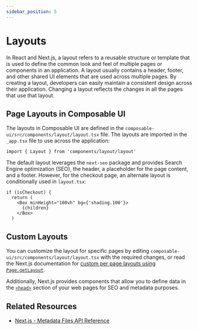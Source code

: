 ```yaml
---
sidebar_position: 5
---
```

# Layouts

In React and Next.js, a layout refers to a reusable structure or template that is used to define the common look and feel of multiple pages or components in an application. A layout usually contains a header, footer, and other shared UI elements that are used across multiple pages. By creating a layout, developers can easily maintain a consistent design across their application. Changing a layout reflects the changes in all the pages that use that layout.

## Page Layouts in Composable UI

The layouts in Composable UI are  defined in the `composable-ui/src/components/layout/layout.tsx` file. The layouts are imported in the `_app.tsx` file to use across the application:

```tsx
import { Layout } from 'components/layout/layout'
```

The default layout leverages the `next-seo` package and provides Search Engine optimization (SEO), the header, a placeholder for the page content, and a footer. However, for the checkout page, an alternate layout is conditionally used in `layout.tsx`:

```tsx
if (isCheckout) {
  return (
    <Box minHeight="100vh" bg={'shading.100'}>
      {children}
    </Box>
  )
```

## Custom Layouts

You can customize the layout for specific pages by editing `composable-ui/src/components/layout/layout.tsx` with the required changes, or read the Next.js documentation for [custom per page layouts using `Page.getLayout`](https://nextjs.org/docs/pages/building-your-application/routing/pages-and-layouts#layout-pattern).

Additionally, Next.js provides components that allow you to define data in the [`<head>`](https://nextjs.org/docs/pages/api-reference/components/head) section of your web pages for SEO and metadata purposes.

## Related Resources

- [Next.js - Metadata Files API Reference](https://nextjs.org/docs/app/api-reference/file-conventions/metadata)
